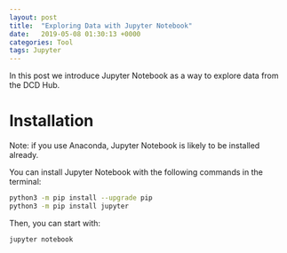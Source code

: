 ```yaml
---
layout: post
title:  "Exploring Data with Jupyter Notebook"
date:   2019-05-08 01:30:13 +0000
categories: Tool
tags: Jupyter
---
```


In this post we introduce Jupyter Notebook as a way to explore data from the DCD Hub.

# Installation

Note: if you use Anaconda, Jupyter Notebook is likely to be installed already.

You can install Jupyter Notebook with the following commands in the terminal:

```bash
python3 -m pip install --upgrade pip
python3 -m pip install jupyter
```

Then, you can start with:

```bash
jupyter notebook
```

# 